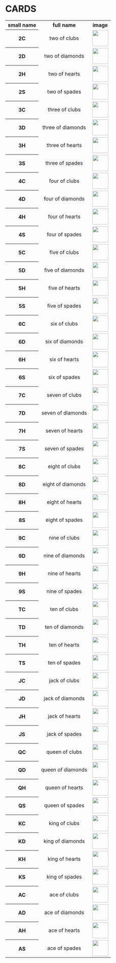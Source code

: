 <h1>CARDS</h1>
<table>
<tr><th align="center">small name</th><th align="center">full name</th><th align="center">image</th></tr>
<tr><th align="center">2C</th><td align="center">two of clubs</td><td  align="center"><img src="../../src/main/resources/view/assets/cards4/2C.png" width="50"/></td></tr>
<tr><th align="center">2D</th><td align="center">two of diamonds</td><td  align="center"><img src="../../src/main/resources/view/assets/cards4/2D.png" width="50"/></td></tr>
<tr><th align="center">2H</th><td align="center">two of hearts</td><td  align="center"><img src="../../src/main/resources/view/assets/cards4/2H.png" width="50"/></td></tr>
<tr><th align="center">2S</th><td align="center">two of spades</td><td  align="center"><img src="../../src/main/resources/view/assets/cards4/2S.png" width="50"/></td></tr>
<tr><th align="center">3C</th><td align="center">three of clubs</td><td  align="center"><img src="../../src/main/resources/view/assets/cards4/3C.png" width="50"/></td></tr>
<tr><th align="center">3D</th><td align="center">three of diamonds</td><td  align="center"><img src="../../src/main/resources/view/assets/cards4/3D.png" width="50"/></td></tr>
<tr><th align="center">3H</th><td align="center">three of hearts</td><td  align="center"><img src="../../src/main/resources/view/assets/cards4/3H.png" width="50"/></td></tr>
<tr><th align="center">3S</th><td align="center">three of spades</td><td  align="center"><img src="../../src/main/resources/view/assets/cards4/3S.png" width="50"/></td></tr>
<tr><th align="center">4C</th><td align="center">four of clubs</td><td  align="center"><img src="../../src/main/resources/view/assets/cards4/4C.png" width="50"/></td></tr>
<tr><th align="center">4D</th><td align="center">four of diamonds</td><td  align="center"><img src="../../src/main/resources/view/assets/cards4/4D.png" width="50"/></td></tr>
<tr><th align="center">4H</th><td align="center">four of hearts</td><td  align="center"><img src="../../src/main/resources/view/assets/cards4/4H.png" width="50"/></td></tr>
<tr><th align="center">4S</th><td align="center">four of spades</td><td  align="center"><img src="../../src/main/resources/view/assets/cards4/4S.png" width="50"/></td></tr>
<tr><th align="center">5C</th><td align="center">five of clubs</td><td  align="center"><img src="../../src/main/resources/view/assets/cards4/5C.png" width="50"/></td></tr>
<tr><th align="center">5D</th><td align="center">five of diamonds</td><td  align="center"><img src="../../src/main/resources/view/assets/cards4/5D.png" width="50"/></td></tr>
<tr><th align="center">5H</th><td align="center">five of hearts</td><td  align="center"><img src="../../src/main/resources/view/assets/cards4/5H.png" width="50"/></td></tr>
<tr><th align="center">5S</th><td align="center">five of spades</td><td  align="center"><img src="../../src/main/resources/view/assets/cards4/5S.png" width="50"/></td></tr>
<tr><th align="center">6C</th><td align="center">six of clubs</td><td  align="center"><img src="../../src/main/resources/view/assets/cards4/6C.png" width="50"/></td></tr>
<tr><th align="center">6D</th><td align="center">six of diamonds</td><td  align="center"><img src="../../src/main/resources/view/assets/cards4/6D.png" width="50"/></td></tr>
<tr><th align="center">6H</th><td align="center">six of hearts</td><td  align="center"><img src="../../src/main/resources/view/assets/cards4/6H.png" width="50"/></td></tr>
<tr><th align="center">6S</th><td align="center">six of spades</td><td  align="center"><img src="../../src/main/resources/view/assets/cards4/6S.png" width="50"/></td></tr>
<tr><th align="center">7C</th><td align="center">seven of clubs</td><td  align="center"><img src="../../src/main/resources/view/assets/cards4/7C.png" width="50"/></td></tr>
<tr><th align="center">7D</th><td align="center">seven of diamonds</td><td  align="center"><img src="../../src/main/resources/view/assets/cards4/7D.png" width="50"/></td></tr>
<tr><th align="center">7H</th><td align="center">seven of hearts</td><td  align="center"><img src="../../src/main/resources/view/assets/cards4/7H.png" width="50"/></td></tr>
<tr><th align="center">7S</th><td align="center">seven of spades</td><td  align="center"><img src="../../src/main/resources/view/assets/cards4/7S.png" width="50"/></td></tr>
<tr><th align="center">8C</th><td align="center">eight of clubs</td><td  align="center"><img src="../../src/main/resources/view/assets/cards4/8C.png" width="50"/></td></tr>
<tr><th align="center">8D</th><td align="center">eight of diamonds</td><td  align="center"><img src="../../src/main/resources/view/assets/cards4/8D.png" width="50"/></td></tr>
<tr><th align="center">8H</th><td align="center">eight of hearts</td><td  align="center"><img src="../../src/main/resources/view/assets/cards4/8H.png" width="50"/></td></tr>
<tr><th align="center">8S</th><td align="center">eight of spades</td><td  align="center"><img src="../../src/main/resources/view/assets/cards4/8S.png" width="50"/></td></tr>
<tr><th align="center">9C</th><td align="center">nine of clubs</td><td  align="center"><img src="../../src/main/resources/view/assets/cards4/9C.png" width="50"/></td></tr>
<tr><th align="center">9D</th><td align="center">nine of diamonds</td><td  align="center"><img src="../../src/main/resources/view/assets/cards4/9D.png" width="50"/></td></tr>
<tr><th align="center">9H</th><td align="center">nine of hearts</td><td  align="center"><img src="../../src/main/resources/view/assets/cards4/9H.png" width="50"/></td></tr>
<tr><th align="center">9S</th><td align="center">nine of spades</td><td  align="center"><img src="../../src/main/resources/view/assets/cards4/9S.png" width="50"/></td></tr>
<tr><th align="center">TC</th><td align="center">ten of clubs</td><td  align="center"><img src="../../src/main/resources/view/assets/cards4/TC.png" width="50"/></td></tr>
<tr><th align="center">TD</th><td align="center">ten of diamonds</td><td  align="center"><img src="../../src/main/resources/view/assets/cards4/TD.png" width="50"/></td></tr>
<tr><th align="center">TH</th><td align="center">ten of hearts</td><td  align="center"><img src="../../src/main/resources/view/assets/cards4/TH.png" width="50"/></td></tr>
<tr><th align="center">TS</th><td align="center">ten of spades</td><td  align="center"><img src="../../src/main/resources/view/assets/cards4/TS.png" width="50"/></td></tr>
<tr><th align="center">JC</th><td align="center">jack of clubs</td><td  align="center"><img src="../../src/main/resources/view/assets/cards4/JC.png" width="50"/></td></tr>
<tr><th align="center">JD</th><td align="center">jack of diamonds</td><td  align="center"><img src="../../src/main/resources/view/assets/cards4/JD.png" width="50"/></td></tr>
<tr><th align="center">JH</th><td align="center">jack of hearts</td><td  align="center"><img src="../../src/main/resources/view/assets/cards4/JH.png" width="50"/></td></tr>
<tr><th align="center">JS</th><td align="center">jack of spades</td><td  align="center"><img src="../../src/main/resources/view/assets/cards4/JS.png" width="50"/></td></tr>
<tr><th align="center">QC</th><td align="center">queen of clubs</td><td  align="center"><img src="../../src/main/resources/view/assets/cards4/QC.png" width="50"/></td></tr>
<tr><th align="center">QD</th><td align="center">queen of diamonds</td><td  align="center"><img src="../../src/main/resources/view/assets/cards4/QD.png" width="50"/></td></tr>
<tr><th align="center">QH</th><td align="center">queen of hearts</td><td  align="center"><img src="../../src/main/resources/view/assets/cards4/QH.png" width="50"/></td></tr>
<tr><th align="center">QS</th><td align="center">queen of spades</td><td  align="center"><img src="../../src/main/resources/view/assets/cards4/QS.png" width="50"/></td></tr>
<tr><th align="center">KC</th><td align="center">king of clubs</td><td  align="center"><img src="../../src/main/resources/view/assets/cards4/KC.png" width="50"/></td></tr>
<tr><th align="center">KD</th><td align="center">king of diamonds</td><td  align="center"><img src="../../src/main/resources/view/assets/cards4/KD.png" width="50"/></td></tr>
<tr><th align="center">KH</th><td align="center">king of hearts</td><td  align="center"><img src="../../src/main/resources/view/assets/cards4/KH.png" width="50"/></td></tr>
<tr><th align="center">KS</th><td align="center">king of spades</td><td  align="center"><img src="../../src/main/resources/view/assets/cards4/KS.png" width="50"/></td></tr>
<tr><th align="center">AC</th><td align="center">ace of clubs</td><td  align="center"><img src="../../src/main/resources/view/assets/cards4/AC.png" width="50"/></td></tr>
<tr><th align="center">AD</th><td align="center">ace of diamonds</td><td  align="center"><img src="../../src/main/resources/view/assets/cards4/AD.png" width="50"/></td></tr>
<tr><th align="center">AH</th><td align="center">ace of hearts</td><td  align="center"><img src="../../src/main/resources/view/assets/cards4/AH.png" width="50"/></td></tr>
<tr><th align="center">AS</th><td align="center">ace of spades</td><td  align="center"><img src="../../src/main/resources/view/assets/cards4/AS.png" width="50"/></td></tr>
</table>
